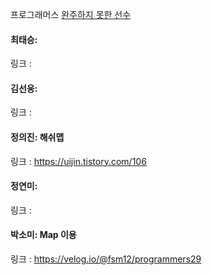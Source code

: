 프로그래머스 [완주하지 못한 선수](https://school.programmers.co.kr/learn/courses/30/lessons/42576)<br>

#### 최태승: 
링크 : 

#### 김선웅: 
링크 : 

#### 정의진: 해쉬맵
링크 : https://uijin.tistory.com/106

#### 정연미:
링크 : 

#### 박소미: Map 이용
링크 : https://velog.io/@fsm12/programmers29
